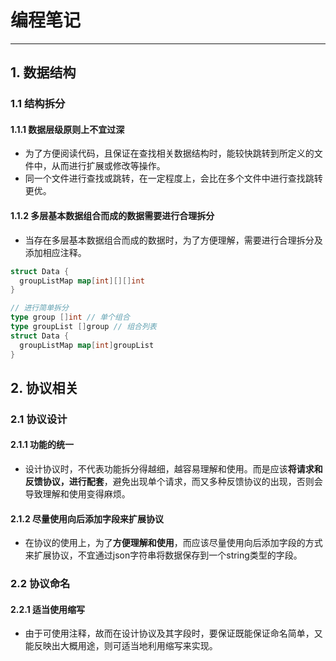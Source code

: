 # 编程笔记

----

## 1. 数据结构
### 1.1 结构拆分
#### 1.1.1 数据层级原则上不宜过深
  * 为了方便阅读代码，且保证在查找相关数据结构时，能较快跳转到所定义的文件中，从而进行扩展或修改等操作。
  * 同一个文件进行查找或跳转，在一定程度上，会比在多个文件中进行查找跳转更优。

#### 1.1.2 多层基本数据组合而成的数据需要进行合理拆分
  * 当存在多层基本数据组合而成的数据时，为了方便理解，需要进行合理拆分及添加相应注释。
```go
struct Data {
  groupListMap map[int][][]int
}

// 进行简单拆分
type group []int // 单个组合
type groupList []group // 组合列表
struct Data {
  groupListMap map[int]groupList
}
```

## 2. 协议相关
### 2.1 协议设计
#### 2.1.1 功能的统一
  * 设计协议时，不代表功能拆分得越细，越容易理解和使用。而是应该**将请求和反馈协议，进行配套**，避免出现单个请求，而又多种反馈协议的出现，否则会导致理解和使用变得麻烦。

#### 2.1.2 尽量使用向后添加字段来扩展协议
  * 在协议的使用上，为了**方便理解和使用**，而应该尽量使用向后添加字段的方式来扩展协议，不宜通过json字符串将数据保存到一个string类型的字段。

### 2.2 协议命名
#### 2.2.1 适当使用缩写
  * 由于可使用注释，故而在设计协议及其字段时，要保证既能保证命名简单，又能反映出大概用途，则可适当地利用缩写来实现。